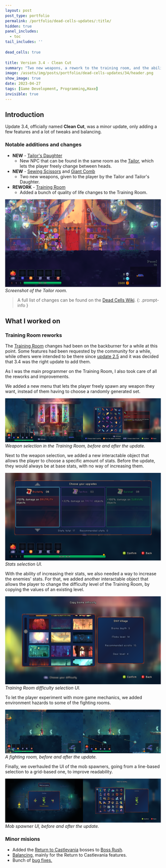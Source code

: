```yaml
---
layout: post
post_type: portfolio
permalink: /portfolio/dead-cells-updates/:title/
hidden: true
panel_includes:
  - toc
tail_includes: ''

dead_cells: true

title: Version 3.4 - Clean Cut
summary: "Two new weapons, a rework to the training room, and the ability to customize the player's head."
image: /assets/img/posts/portfolio/dead-cells-updates/34/header.png
show_image: true
date: 2023-04-27
tags: [Game Development, Programming,Haxe]
invisible: true
---
```


## Introduction

Update 3.4, officially named **Clean Cut**, was a minor update, only adding a few features and a lot of tweaks and balancing.

### Notable additions and changes

- **NEW** - [Tailor's Daughter](https://deadcells.wiki.gg/wiki/The_Tailor%27s_Daughter)
  - New NPC that can be found in the same room as the [Tailor](https://deadcells.wiki.gg/wiki/The_Tailor), which lets the player freely change between heads.
- **NEW** - [Sewing Scissors](https://deadcells.wiki.gg/wiki/Sewing_Scissors) and [Giant Comb](https://deadcells.wiki.gg/wiki/Giant_Comb)
  - Two new weapons, given to the player by the Tailor and Tailor's Daughter.
- **REWORK** - [Training Room](https://deadcells.wiki.gg/wiki/Training_Room)
  - Added a bunch of quality of life changes to the Training Room.

![](/assets/img/posts/portfolio/dead-cells-updates/34/tailor_room.png)
_Screenshot of the Tailor room._

> A full list of changes can be found on the [Dead Cells Wiki](https://deadcells.wiki.gg/wiki/Version_3.4).
{: .prompt-info }

## What I worked on

### Training Room reworks

The [Training Room](https://deadcells.wiki.gg/wiki/Training_Room) changes had been on the backburner for a while at this point. Some features had been requested by the community for a while, while others were intended to be there since [update 2.5](/portfolio/dead-cells-updates/queen-and-the-sea/) and it was decided that 3.4 was the right update to add them.

As I was the main programmer on the Training Room, I also took care of all the reworks and improvements.

We added a new menu that lets the player freely spawn any weapon they want, instead of them having to choose a randomly generated set.

![](/assets/img/posts/portfolio/dead-cells-updates/34/training_weapon_selection_comparison.png)
_Weapon selection in the Training Room, before and after the update._

Next to the weapon selection, we added a new interactable object that allows the player to choose a specific amount of stats. Before the update, they would always be at base stats, with no way of increasing them.

![](/assets/img/posts/portfolio/dead-cells-updates/34/training_scrolls_selection.png)
_Stats selection UI._

With the ability of increasing their stats, we also needed a way to increase the enemies' stats. For that, we added another interactable object that allows the player to change the difficulty level of the Training Room, by copying the values of an existing level.

![](/assets/img/posts/portfolio/dead-cells-updates/34/training_difficulty_selection.png)
_Training Room difficulty selection UI._

To let the player experiment with more game mechanics, we added environment hazards to some of the fighting rooms.

![](/assets/img/posts/portfolio/dead-cells-updates/34/training_mob_room_comparison.png)
_A fighting room, before and after the update._

Finally, we overhauled the UI of the mob spawners, going from a line-based selection to a grid-based one, to improve readability.

![](/assets/img/posts/portfolio/dead-cells-updates/34/training_mob_selection_comparison.png)
_Mob spawner UI, before and after the update._

### Minor misions
- Added the [Return to Castlevania](/portfolio/dead-cells-updates/return-to-castlevania/) bosses to [Boss Rush](https://deadcells.wiki.gg/wiki/Boss_Rush).
- [Balancing](https://deadcells.wiki.gg/wiki/Version_3.4#Balancing), mainly for the Return to Castlevania features.
- Bunch of [bug fixes.](https://deadcells.wiki.gg/wiki/Version_3.4#Bug_fixes)
